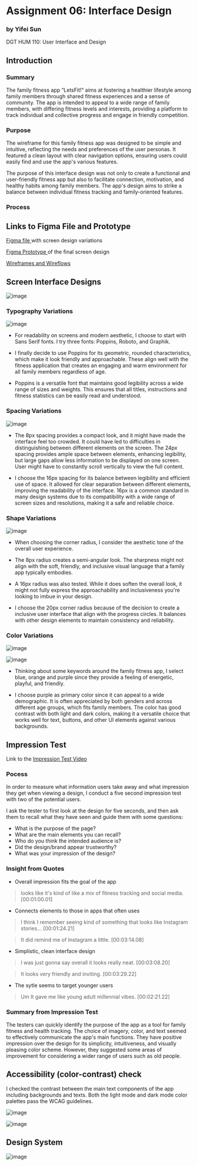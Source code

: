 # Assignment 06: Interface Design

### by Yifei Sun
DGT HUM 110: User Interface and Design

## Introduction
### Summary
The family fitness app “LetsFit!” aims at fostering a healthier lifestyle among family members through shared fitness experiences and a sense of community. The app is intended to appeal to a wide range of family members, with differing fitness levels and interests, providing a platform to track individual and collective progress and engage in friendly competition.

### Purpose
The wireframe for this family fitness app was designed to be simple and intuitive, reflecting the needs and preferences of the user personas. It featured a clean layout with clear navigation options, ensuring users could easily find and use the app's various features.

The purpose of this interface design was not only to create a functional and user-friendly fitness app but also to facilitate connection, motivation, and healthy habits among family members. The app's design aims to strike a balance between individual fitness tracking and family-oriented features.

### Process

## Links to Figma File and Prototype
<a href = "https://www.figma.com/file/f1EACnj0NWnsMQFhAqcooE/Let's-Fit-Design-System?type=design&node-id=0%3A1&t=ccXm49ebEWVrGO8p-1"> Figma file </a> with screen design variations

<a href = "https://www.figma.com/proto/f1EACnj0NWnsMQFhAqcooE/Let's-Fit-Design-System?page-id=0%3A1&type=design&node-id=34-947&viewport=14%2C-62%2C1.03&scaling=scale-down"> Figma Prototype </a> of the final screen design

<a href = "https://www.figma.com/file/CZlXnb6g29cyaJ69TkcDPR/LetsFit!-Low-Fidelity-Prototype?type=design&node-id=0%3A1&t=Awna14b9ORovGBXo-1"> Wireframes and Wireflows </a>

## Screen Interface Designs

![image](Images/Main.png)

### Typography Variations
![image](Images/Typography%20Variations.png)

- For readability on screens and modern aesthetic, I choose to start with Sans Serif fonts. I try three fonts: Poppins, Roboto, and Graphik.

- I finally decide to use Poppins for its geometric, rounded characteristics, which make it look friendly and approachable. These align well with the fitness application that creates an engaging and warm environment for all family members regardless of age.

- Poppins is a versatile font that maintains good legibility across a wide range of sizes and weights. This ensures that all titles, instructions and fitness statistics can be easily read and understood.

### Spacing Variations
![image](Images/Spacing%20Variations.png)

- The 8px spacing provides a compact look, and it might have made the interface feel too crowded. It could have led to difficulties in distinguishing between different elements on the screen. The 24px spacing provides ample space between elements, enhancing legibility, but large gaps allow less information to be displayed on one screen. User might have to constantly scroll vertically to view the full content.

- I choose the 16px spacing for its balance between legibility and efficient use of space. It allowed for clear separation between different elements, improving the readability of the interface. 16px is a common standard in many design systems due to its compatibility with a wide range of screen sizes and resolutions, making it a safe and reliable choice.

### Shape Variations
![image](Images/Shape%20Variations.png)

- When choosing the corner radius, I consider the aesthetic tone of the overall user experience.

- The 8px radius creates a semi-angular look. The sharpness might not align with the soft, friendly, and inclusive visual language that a family app typically embodies.

- A 16px radius was also tested. While it does soften the overall look, it might not fully express the approachability and inclusiveness you're looking to imbue in your design.

- I choose the 20px corner radius because of the decision to create a inclusive user interface that align with the progress circles.  It balances with other design elements to maintain consistency and reliability.

### Color Variations
![image](Images/Color%20Palette%20(Light%20Mode).png)

![image](Images/Color%20Palette%20(Dark%20Mode).png)

- Thinking about some keywords around the family fitness app, I select blue, orange and purple since they provide a feeling of energetic, playful, and friendly.

- I choose purple as primary color since it can appeal to a wide demographic. It is often appreciated by both genders and across different age groups, which fits family members. The color has good contrast with both light and dark colors, making it a versatile choice that works well for text, buttons, and other UI elements against various backgrounds.

## Impression Test

Link to the <a href = "https://youtu.be/jTplI5S_XvE"> Impression Test Video </a>

### Pocess

In order to measure what information users take away and what impression they get when viewing a design, I conduct a five second impression test with two of the potential users.

I ask the tester to first look at the design for five seconds, and then ask them to recall what they have seen and guide them with some questions:
- What is the purpose of the page?
- What are the main elements you can recall?
- Who do you think the intended audience is?
- Did the design/brand appear trustworthy?
- What was your impression of the design?

### Insight from Quotes
- Overall impression fits the goal of the app
> looks like it's kind of like a mix of fitness tracking and social media. [00:01:00.01]

- Connects elements to those in apps that often uses
> I think I remember seeing kind of something that looks like Instagram stories... [00:01:24.21]

> It did remind me of Instagram a little. [00:03:14.08]

- Simplistic, clean interface design
> I was just gonna say overall it looks really neat. [00:03:08.20]

> It looks very friendly and inviting. [00:03:29.22]

- The sytle seems to target younger users
> Um It gave me like young adult millennial vibes. [00:02:21.22]

### Summary from Impression Test
The testers can quickly identify the purpose of the app as a tool for family fitness and health tracking. The choice of imagery, color, and text seemed to effectively communicate the app's main functions. They have positive impression over the design for its simplicity, intuitiveness, and visually pleasing color scheme. However, they suggested some areas of improvement for considering a wider range of users such as old people.

## Accessibility (color-contrast) check

I checked the contrast between the main text components of the app including backgrounds and texts. Both the light mode and dark mode color palettes pass the WCAG guidelines.

![image](Images/Color%20Palette%20(Light%20Mode)%20Accessibility%20Check.png)

![image](Images/Color%20Palette%20(Dark%20Mode)%20Accessibility%20Check.png)

## Design System
![image](Images/Design%20System.png)

